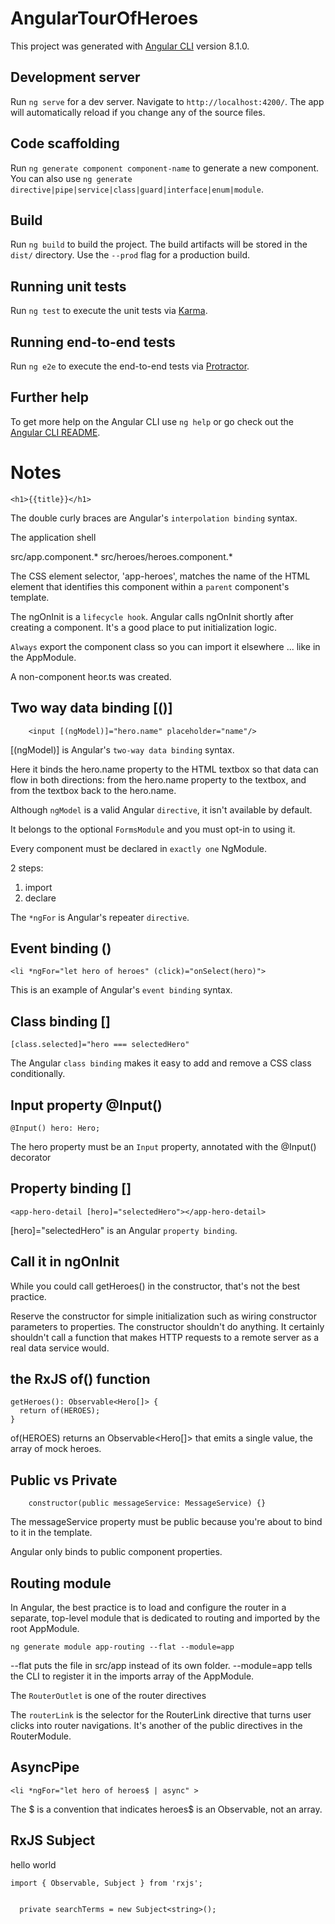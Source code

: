 # AngularTourOfHeroes

This project was generated with [Angular CLI](https://github.com/angular/angular-cli) version 8.1.0.

## Development server

Run `ng serve` for a dev server. Navigate to `http://localhost:4200/`. The app will automatically reload if you change any of the source files.

## Code scaffolding

Run `ng generate component component-name` to generate a new component. You can also use `ng generate directive|pipe|service|class|guard|interface|enum|module`.

## Build

Run `ng build` to build the project. The build artifacts will be stored in the `dist/` directory. Use the `--prod` flag for a production build.

## Running unit tests

Run `ng test` to execute the unit tests via [Karma](https://karma-runner.github.io).

## Running end-to-end tests

Run `ng e2e` to execute the end-to-end tests via [Protractor](http://www.protractortest.org/).

## Further help

To get more help on the Angular CLI use `ng help` or go check out the [Angular CLI README](https://github.com/angular/angular-cli/blob/master/README.md).

# Notes

```
<h1>{{title}}</h1>
```

The double curly braces are Angular's `interpolation binding` syntax.

The application shell

src/app.component.*
src/heroes/heroes.component.*

The CSS element selector, 'app-heroes', matches the name of the HTML element that identifies this component within a `parent` component's template.

The ngOnInit is a `lifecycle hook`. Angular calls ngOnInit shortly after creating a component. It's a good place to put initialization logic.

`Always` export the component class so you can import it elsewhere ... like in the AppModule.

A non-component heor.ts was created.

## Two way data binding [()]

```
    <input [(ngModel)]="hero.name" placeholder="name"/>
```

[(ngModel)] is Angular's `two-way data binding` syntax.

Here it binds the hero.name property to the HTML textbox so that data can flow in both directions: from the hero.name property to the textbox, and from the textbox back to the hero.name.

Although `ngModel` is a valid Angular `directive`, it isn't available by default.

It belongs to the optional `FormsModule` and you must opt-in to using it.

Every component must be declared in `exactly one` NgModule.

2 steps:
1. import
2. declare

The `*ngFor` is Angular's repeater `directive`.

## Event binding ()

```
<li *ngFor="let hero of heroes" (click)="onSelect(hero)">
```

This is an example of Angular's `event binding` syntax.

## Class binding []

```
[class.selected]="hero === selectedHero"
```

The Angular `class binding` makes it easy to add and remove a CSS class conditionally.

## Input property @Input()

```
@Input() hero: Hero;
```

The hero property must be an `Input` property, annotated with the @Input() decorator

## Property binding []

```
<app-hero-detail [hero]="selectedHero"></app-hero-detail>
```

[hero]="selectedHero" is an Angular `property binding`.


## Call it in ngOnInit

While you could call getHeroes() in the constructor, that's not the best practice.

Reserve the constructor for simple initialization such as wiring constructor parameters to properties. The constructor shouldn't do anything. It certainly shouldn't call a function that makes HTTP requests to a remote server as a real data service would.


## the RxJS of() function

```
getHeroes(): Observable<Hero[]> {
  return of(HEROES);
}
```

of(HEROES) returns an Observable<Hero[]> that emits a single value, the array of mock heroes.

## Public vs Private

```
    constructor(public messageService: MessageService) {}
```

The messageService property must be public because you're about to bind to it in the template.

Angular only binds to public component properties.

## Routing module

In Angular, the best practice is to load and configure the router in a separate, top-level module that is dedicated to routing and imported by the root AppModule.

```
ng generate module app-routing --flat --module=app
```

--flat puts the file in src/app instead of its own folder.
--module=app tells the CLI to register it in the imports array of the AppModule.

The `RouterOutlet` is one of the router directives

The `routerLink` is the selector for the RouterLink directive that turns user clicks into router navigations. It's another of the public directives in the RouterModule.

## AsyncPipe

```
<li *ngFor="let hero of heroes$ | async" >
```

The $ is a convention that indicates heroes$ is an Observable, not an array.


## RxJS Subject

hello world

```
import { Observable, Subject } from 'rxjs';


  private searchTerms = new Subject<string>();

```
